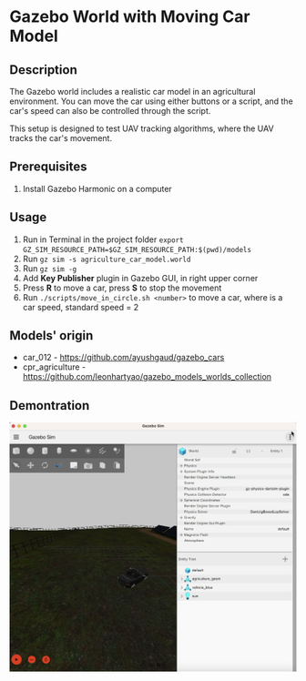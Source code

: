 # Gazebo World with Moving Car Model

## Description

The Gazebo world includes a realistic car model in an agricultural environment. You can move the car using either buttons or a script, and the car's speed can also be controlled through the script.

This setup is designed to test UAV tracking algorithms, where the UAV tracks the car's movement.

## Prerequisites

1. Install Gazebo Harmonic on a computer

## Usage

1. Run in Terminal in the project folder `export GZ_SIM_RESOURCE_PATH=$GZ_SIM_RESOURCE_PATH:$(pwd)/models`
2. Run `gz sim -s agriculture_car_model.world`
3. Run `gz sim -g`
4. Add **Key Publisher** plugin in Gazebo GUI, in right upper corner
5. Press **R** to move a car, press **S** to stop the movement
6. Run `./scripts/move_in_circle.sh <number>` to move a car, where *<number>* is a car speed, standard speed = 2

## Models' origin

- car_012 - https://github.com/ayushgaud/gazebo_cars
- cpr_agriculture - https://github.com/leonhartyao/gazebo_models_worlds_collection

## Demontration

![Gazebo world illustration](gazebo_world_illustation.png)
